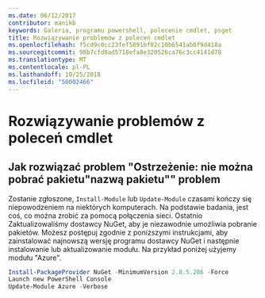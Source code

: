 ```yaml
---
ms.date: 06/12/2017
contributor: manikb
keywords: Galeria, programu powershell, polecenie cmdlet, psget
title: Rozwiązywanie problemów z poleceń cmdlet
ms.openlocfilehash: f5cd9c0cc23fef5891bf02c10b6541ab0f9d418a
ms.sourcegitcommit: 98b7cfd8ad5718efa8e320526ca76c3cc4141d78
ms.translationtype: MT
ms.contentlocale: pl-PL
ms.lasthandoff: 10/25/2018
ms.locfileid: "50002466"
---
```

# <a name="troubleshooting-cmdlets"></a>Rozwiązywanie problemów z poleceń cmdlet

## <a name="how-to-resolve-warning-package-your-package-name-failed-to-download-issue"></a>Jak rozwiązać problem "Ostrzeżenie: nie można pobrać pakietu"nazwą pakietu"" problem

Zostanie zgłoszone, `Install-Module` lub `Update-Module` czasami kończy się niepowodzeniem na niektórych komputerach.
Na podstawie badania, jest coś, co można zrobić za pomocą połączenia sieci.
Ostatnio Zaktualizowaliśmy dostawcy NuGet, aby je niezawodnie umożliwia pobranie pakietów.
Możesz postępuj zgodnie z poniższymi instrukcjami, aby zainstalować najnowszą wersję programu dostawcy NuGet i następnie instalowanie lub aktualizowanie modułu.
Na przykład poniżej użyjemy modułu "Azure".

```powershell
Install-PackageProvider NuGet -MinimumVersion 2.8.5.206 -Force
Launch new PowerShell Console
Update-Module Azure -Verbose
```
